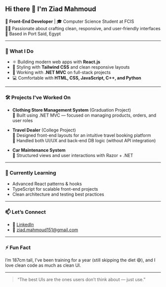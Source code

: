 ## Hi there 👋 I'm Ziad Mahmoud

🚀 **Front-End Developer** | 🎓 Computer Science Student at FCIS  
👨‍💻 Passionate about crafting clean, responsive, and user-friendly interfaces  
📍 Based in Port Said, Egypt  

---

### 💼 What I Do
- ⚛️ Building modern web apps with **React.js**
- 🎨 Styling with **Tailwind CSS** and clean responsive layouts
- 🧩 Working with **.NET MVC** on full-stack projects
- 💻 Comfortable with **HTML, CSS, JavaScript, C++, and Python**

---

### 🛠️ Projects I've Worked On
- **Clothing Store Management System** (Graduation Project)  
  🔹 Built using .NET MVC — focused on managing products, orders, and user roles

- **Travel Dealer** (College Project)  
  🔹 Designed front-end layouts for an intuitive travel booking platform  
  🔹 Handled both UI/UX and back-end DB logic (without API integration)

- **Car Maintenance System**  
  🔹 Structured views and user interactions with Razor + .NET

---

### 🌱 Currently Learning
- Advanced React patterns & hooks  
- TypeScript for scalable front-end projects  
- Clean architecture and testing best practices

---

### 📫 Let’s Connect
- 💼 [LinkedIn](https://www.linkedin.com/in/ziad-mahmoud151)  
- 📧 ziad.mahmoud151@gmail.com  

---

### ⚡ Fun Fact
I’m 187cm tall, I’ve been training for a year (still skipping the diet 😅), and I love clean code as much as clean UI.

---

> “The best UIs are the ones users don’t think about — just use.”  
